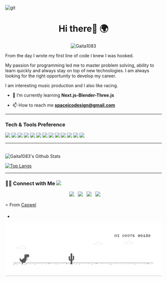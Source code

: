 ![git](https://user-images.githubusercontent.com/121208942/227751166-be3659d4-0d3e-4201-86c1-d74b603730b4.png)

<h1 align= "center"><b>Hi there👋 🌍</b></h1>
<p align="center"> <img src="https://komarev.com/ghpvc/?username=Gaita1083" alt="Gaita1083" /> </p>

From the day I wrote my first line of code I knew I was hooked.

My passion for programming led me to master problem solving, ability to learn quickly and always stay on top of new technologies. I am always looking for the right opportunity to develop my career.

I am interesting music production and I also like racing. 


- 🌱 I’m currently learning **Next.js-Blender-Three.js**

- 📫 How to reach me **spaceicodesign@gmail.com**
-----

### Tech & Tools Preference

<img src = "https://img.shields.io/badge/-HTML5-E34F26?style=flat&logo=html5&logoColor=white"> <img src = "https://img.shields.io/badge/-CSS3-1572B6?style=flat&logo=css3&logoColor=white">
<img src="https://img.shields.io/badge/-Bootstrap-563D7C?style=flat&logo=bootstrap&logoColor=white">
<img src="https://img.shields.io/badge/-JavaScript-eed718?style=flat&logo=javascript&logoColor=ffffff">
<img src="https://img.shields.io/badge/-Sass-cc6699?style=flat&logo=sass&logoColor=ffffff">
<img src="https://img.shields.io/badge/-React-000000?style=flat&logo=react&logoColor=00c8ff">
<img src="https://img.shields.io/badge/-MongoDB-4DB33D?style=flat&logo=mongodb&logoColor=FFFFFF">
<img src="https://img.shields.io/badge/-Express.js-787878?style=flat">
<img src="https://img.shields.io/badge/-Node.js-3C873A?style=flat&logo=Node.js&logoColor=white">
<img src="https://img.shields.io/badge/-Next.js-5A0FC8?style=flat">
<img src="http://img.shields.io/badge/-Git-F1502F?style=flat&logo=git&logoColor=FFFFFF">
<img src="http://img.shields.io/badge/-Github-000000?style=flat&logo=github&logoColor=FFFFFF">
<img src="http://img.shields.io/badge/-VS%20Code-007ACC?style=flat&logo=visual%20studio%20code&logoColor=white">



-----

<br>

<img align="center" src="https://github-readme-stats.vercel.app/api?username=Gaita1083&include_all_commits=true&count_private=true&show_icons=true&line_height=20&title_color=2E3840&icon_color=2234AE&text_color=2E3840&bg_color=f7e7ce" alt="Gaita1083's Github Stats">

</br>

[![Top Langs](https://github-readme-stats.vercel.app/api/top-langs/?username=Gaita1083&layout=compact&text_color=2E3840&bg_color=f7e7ce&title_color=2E3840)](https://github.com/Gaita1083/github-readme-stats)


-----

<h3> 🤝🏻 Connect with Me <img src="https://github.com/TheDudeThatCode/TheDudeThatCode/blob/master/Assets/Earth.gif" width="24px"> </h3>

<p align="center">
&nbsp; <a href="https://twitter.com/caswellmcduffi1" target="_blank" rel="noopener noreferrer"><img src="https://img.icons8.com/plasticine/100/000000/twitter.png" width="50" /></a>  
&nbsp; <a href="https://instagram.com/_algaita" target="_blank" rel="noopener noreferrer"><img src="https://img.icons8.com/plasticine/100/000000/instagram-new.png" width="50" /></a>  
&nbsp; <a href="https://linkedin.com/in/caswel" target="_blank" rel="noopener noreferrer"><img src="https://img.icons8.com/plasticine/100/000000/linkedin.png" width="50" /></a>
&nbsp; <a href="mailto:spaceicodesign@gmail.com" target="_blank" rel="noopener noreferrer"><img src="https://img.icons8.com/plasticine/100/000000/gmail.png"  width="50" /></a>
</p>

⭐️ From [Caswel](https://github.com/Gaita1083)

-
![Dino](https://raw.githubusercontent.com/sanket9006/sanket9006/master/dino.gif)
